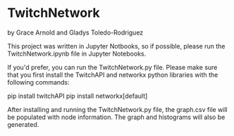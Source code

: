 # TwitchNetwork

by Grace Arnold and Gladys Toledo-Rodriguez

This project was written in Jupyter Notbooks, so if possible, please run the TwitchNetwork.ipynb
file in Jupyter Notebooks.

If you'd prefer, you can run the TwitchNetwork.py file. Please make sure that you first install the 
TwitchAPI and networkx python libraries with the following commands:

pip install twitchAPI
pip install networkx[default]

After installing and running the TwitchNetwork.py file, the graph.csv file will be populated
with node information. The graph and histograms will also be generated.